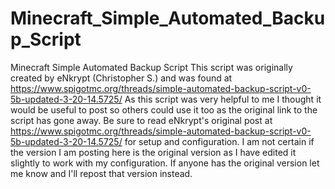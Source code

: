 # Minecraft_Simple_Automated_Backup_Script
Minecraft Simple Automated Backup Script
This script was originally created by eNkrypt (Christopher S.) and was found at 
https://www.spigotmc.org/threads/simple-automated-backup-script-v0-5b-updated-3-20-14.5725/
As this script was very helpful to me I thought it would be useful to post so others
could use it too as the original link to the script has gone away. 
Be sure to read eNkrypt's original post at 
https://www.spigotmc.org/threads/simple-automated-backup-script-v0-5b-updated-3-20-14.5725/
for setup and configuration. 
I am not certain if the version I am posting here is the original version as I have edited it 
slightly to work with my configuration. If anyone has the original version let me know and 
I'll repost that version instead.
